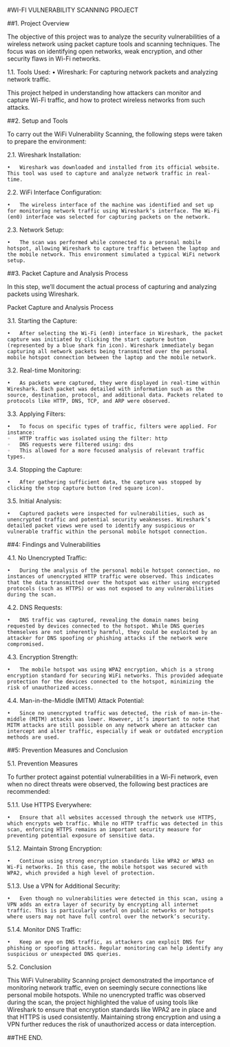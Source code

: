 #WI-FI VULNERABILITY SCANNING PROJECT


##1. Project Overview

The objective of this project was to analyze the security vulnerabilities of a wireless network using packet capture tools and scanning techniques. The focus was on identifying open networks, weak encryption, and other security flaws in Wi-Fi networks.

1.1. Tools Used:
	•	Wireshark: For capturing network packets and analyzing network traffic.

This project helped in understanding how attackers can monitor and capture Wi-Fi traffic, and how to protect wireless networks from such attacks.



##2. Setup and Tools

To carry out the WiFi Vulnerability Scanning, the following steps were taken to prepare the environment:

2.1. Wireshark Installation:

	•	Wireshark was downloaded and installed from its official website. This tool was used to capture and analyze network traffic in real-time.

2.2. WiFi Interface Configuration:

	•	The wireless interface of the machine was identified and set up for monitoring network traffic using Wireshark’s interface. The Wi-Fi (en0) interface was selected for capturing packets on the network.


2.3. Network Setup:

	•	The scan was performed while connected to a personal mobile hotspot, allowing Wireshark to capture traffic between the laptop and the mobile network. This environment simulated a typical WiFi network setup.


##3. Packet Capture and Analysis Process 

In this step, we’ll document the actual process of capturing and analyzing packets using Wireshark.

Packet Capture and Analysis Process

3.1. Starting the Capture:

	•	After selecting the Wi-Fi (en0) interface in Wireshark, the packet capture was initiated by clicking the start capture button (represented by a blue shark fin icon). Wireshark immediately began capturing all network packets being transmitted over the personal mobile hotspot connection between the laptop and the mobile network.

3.2. Real-time Monitoring:

	•	As packets were captured, they were displayed in real-time within Wireshark. Each packet was detailed with information such as the source, destination, protocol, and additional data. Packets related to protocols like HTTP, DNS, TCP, and ARP were observed.

3.3. Applying Filters:

	•	To focus on specific types of traffic, filters were applied. For instance:
	◦	HTTP traffic was isolated using the filter: http
	◦	DNS requests were filtered using: dns
	◦	This allowed for a more focused analysis of relevant traffic types.

3.4. Stopping the Capture:

	•	After gathering sufficient data, the capture was stopped by clicking the stop capture button (red square icon).

3.5. Initial Analysis:

	•	Captured packets were inspected for vulnerabilities, such as unencrypted traffic and potential security weaknesses. Wireshark’s detailed packet views were used to identify any suspicious or vulnerable traffic within the personal mobile hotspot connection.



##4: Findings and Vulnerabilities

4.1. No Unencrypted Traffic:

	•	During the analysis of the personal mobile hotspot connection, no instances of unencrypted HTTP traffic were observed. This indicates that the data transmitted over the hotspot was either using encrypted protocols (such as HTTPS) or was not exposed to any vulnerabilities during the scan.

4.2. DNS Requests:

	•	DNS traffic was captured, revealing the domain names being requested by devices connected to the hotspot. While DNS queries themselves are not inherently harmful, they could be exploited by an attacker for DNS spoofing or phishing attacks if the network were compromised.

4.3. Encryption Strength:

	•	The mobile hotspot was using WPA2 encryption, which is a strong encryption standard for securing WiFi networks. This provided adequate protection for the devices connected to the hotspot, minimizing the risk of unauthorized access.

4.4. Man-in-the-Middle (MITM) Attack Potential:

	•	Since no unencrypted traffic was detected, the risk of man-in-the-middle (MITM) attacks was lower. However, it’s important to note that MITM attacks are still possible on any network where an attacker can intercept and alter traffic, especially if weak or outdated encryption methods are used.



##5: Prevention Measures and Conclusion 

5.1. Prevention Measures

To further protect against potential vulnerabilities in a Wi-Fi network, even when no direct threats were observed, the following best practices are recommended:

5.1.1. Use HTTPS Everywhere:

	•	Ensure that all websites accessed through the network use HTTPS, which encrypts web traffic. While no HTTP traffic was detected in this scan, enforcing HTTPS remains an important security measure for preventing potential exposure of sensitive data.

5.1.2. Maintain Strong Encryption:

	•	Continue using strong encryption standards like WPA2 or WPA3 on Wi-Fi networks. In this case, the mobile hotspot was secured with WPA2, which provided a high level of protection.

5.1.3. Use a VPN for Additional Security:

	•	Even though no vulnerabilities were detected in this scan, using a VPN adds an extra layer of security by encrypting all internet traffic. This is particularly useful on public networks or hotspots where users may not have full control over the network’s security.

5.1.4. Monitor DNS Traffic:

	•	Keep an eye on DNS traffic, as attackers can exploit DNS for phishing or spoofing attacks. Regular monitoring can help identify any suspicious or unexpected DNS queries.

5.2. Conclusion

This WiFi Vulnerability Scanning project demonstrated the importance of monitoring network traffic, even on seemingly secure connections like personal mobile hotspots. While no unencrypted traffic was observed during the scan, the project highlighted the value of using tools like Wireshark to ensure that encryption standards like WPA2 are in place and that HTTPS is used consistently. Maintaining strong encryption and using a VPN further reduces the risk of unauthorized access or data interception.




##THE END.


